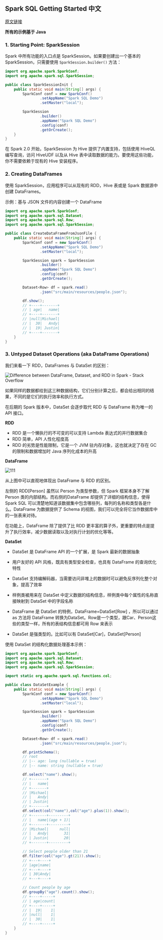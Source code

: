 ## Spark SQL Getting Started 中文

[原文链接](http://spark.apache.org/docs/latest/sql-getting-started.html)

**所有的示例基于 Java**

### 1. Starting Point: SparkSession

Spark 中所有功能的入口点是 SparkSession。如果要创建出一个基本的 SparkSession，只需要使用 `SparkSession.builder()` 方法：

```java
import org.apache.spark.SparkConf;
import org.apache.spark.sql.SparkSession;

public class SparkSessionInit {
    public static void main(String[] args) {
        SparkConf conf = new SparkConf()
                .setAppName("Spark SQL Demo")
                .setMaster("local");

        SparkSession
                .builder()
                .appName("Spark SQL Demo")
                .config(conf)
                .getOrCreate();
    }
}

```

在 Spark 2.0 开始，SparkSession 为 Hive 提供了内置支持，包括使用 HiveQL 编写查询，访问 HiveUDF 以及从 Hive 表中读取数据的能力。要使用这些功能，你不需要依赖于现有的 Hive 安装程序。

### 2. Creating DataFrames

使用 SparkSession，应用程序可以从现有的 RDD，Hive 表或是 Spark 数据源中创建 DataFrames。

示例：基与 JSON 文件的内容创建一个 DataFrame

```java
import org.apache.spark.SparkConf;
import org.apache.spark.sql.Dataset;
import org.apache.spark.sql.Row;
import org.apache.spark.sql.SparkSession;

public class CreateDataFrameFromJsonFile {
    public static void main(String[] args) {
        SparkConf conf = new SparkConf()
                .setAppName("Spark SQL Demo")
                .setMaster("local");

        SparkSession spark = SparkSession
                .builder()
                .appName("Spark SQL Demo")
                .config(conf)
                .getOrCreate();

        Dataset<Row> df = spark.read()
                .json("src/main/resources/people.json");

        df.show();
        // +----+-------+
        // | age|   name|
        // +----+-------+
        // |null|Michael|
        // |  30|   Andy|
        // |  19| Justin|
        // +----+-------+
    }
}

```

### 3. Untyped Dataset Operations (aka DataFrame Operations)

我们来看一下 RDD，DataFrames 与 DataSet 的区别：

![Difference between DataFrame, Dataset, and RDD in Spark - Stack Overflow](https://tva1.sinaimg.cn/large/008i3skNgy1gww2lal7ssj30go0c1wfk.jpg)

如果同样的数据都给到这三种数据结构，它们分别计算之后，都会给出相同的结果，不同的是它们的执行效率和执行方式。

在后期的 Spark 版本中，DataSet 会逐步取代 RDD 与 DataFrame 称为唯一的 API 接口。

**RDD**

- RDD 是一个懒执行的不可变的可以支持 Lambda 表达式的并行数据集合
- RDD 简单，API 人性化程度高
- RDD 的劣势是性能限制，它是一个 JVM 驻内存对象，这也就决定了存在 GC 的限制和数据增加时 Java 序列化成本的升高

**DataFrame**

![111](https://tva1.sinaimg.cn/large/008i3skNgy1gww2ve4tqbj30jb0b50to.jpg)

从上图中可以直观地体现出 DataFrame 与 RDD 的区别。

左侧的 RDD[Person] 虽然以 Person 为类型参数，但 Spark 框架本身不了解 Person 类的内部结构。而右侧的DataFrame 却提供了详细的结构信息，使得 Spark SQL 可以清楚地知道该数据集中包含哪些列，每列的名称和类型各是什么。DataFrame 为数据提供了 Schema 的视图，我们可以完全将它当作数据库中的一张表来对待。

在功能上，DataFrame 除了提供了比 RDD 更丰富的算子外，更重要的特点是提升了执行效率，减少数据读取以及对执行计划的优化等等。

**DataSet**

- DataSet 是 DataFrame API 的一个扩展，是 Spark 最新的数据抽象

- 用户友好的 API 风格，既具有类型安全检查，也具有 DataFrame 的查询优化特性
- DataSet 支持编解码器，当需要访问非堆上的数据时可以避免反序列化整个对象，提高了效率
- 样例类被用来在 DataSet 中定义数据的结构信息，样例类中每个属性的名称直接映射到 DataSet 中的字段名称
- DataFrame 是 DataSet 的特例，DataFrame=DataSet[Row] ，所以可以通过 as 方法将 DataFrame 转换为DataSet。Row是一个类型，跟Car、Person这些的类型一样，所有的表结构信息都可用 Row 来表示
- DataSet 是强类型的。比如可以有 DataSet[Car]，DataSet[Person]



使用 DataSet 的结构化数据处理基本示例：

```java
import org.apache.spark.SparkConf;
import org.apache.spark.sql.Dataset;
import org.apache.spark.sql.Row;
import org.apache.spark.sql.SparkSession;

import static org.apache.spark.sql.functions.col;

public class DataSetExample {
    public static void main(String[] args) {
        SparkConf conf = new SparkConf()
                .setAppName("Spark SQL Demo")
                .setMaster("local");

        SparkSession spark = SparkSession
                .builder()
                .appName("Spark SQL Demo")
                .config(conf)
                .getOrCreate();

        Dataset<Row> df = spark.read()
                .json("src/main/resources/people.json");

        df.printSchema();
        // root
        // |-- age: long (nullable = true)
        // |-- name: string (nullable = true)

        df.select("name").show();
        // +-------+
        // |   name|
        // +-------+
        // |Michael|
        // |   Andy|
        // | Justin|
        // +-------+
        df.select(col("name"),col("age").plus(1)).show();
        // +-------+---------+
        // |   name|(age + 1)|
        // +-------+---------+
        // |Michael|     null|
        // |   Andy|       31|
        // | Justin|       20|
        // +-------+---------+

        // Select people older than 21
        df.filter(col("age").gt(21)).show();
        // +---+----+
        // |age|name|
        // +---+----+
        // | 30|Andy|
        // +---+----+

        // Count people by age
        df.groupBy("age").count().show();
        // +----+-----+
        // | age|count|
        // +----+-----+
        // |  19|    1|
        // |null|    1|
        // |  30|    1|
        // +----+-----+
    }
}

```









